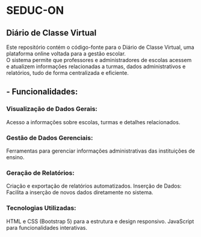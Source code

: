 # SEDUC-ON
## Diário de Classe Virtual
Este repositório contém o código-fonte para o Diário de Classe Virtual, uma plataforma online voltada para a gestão escolar. <br>
O sistema permite que professores e administradores de escolas acessem e atualizem informações relacionadas a turmas, dados administrativos e relatórios, tudo de forma centralizada e eficiente.
<br><p>
## - Funcionalidades:
### Visualização de Dados Gerais: 
Acesso a informações sobre escolas, turmas e detalhes relacionados.
<br><p>
### Gestão de Dados Gerenciais: 
Ferramentas para gerenciar informações administrativas das instituições de ensino.
<br><p>
### Geração de Relatórios: <br><p>
Criação e exportação de relatórios automatizados.
Inserção de Dados: Facilita a inserção de novos dados diretamente no sistema.
<br><p>
### Tecnologias Utilizadas:
HTML e CSS (Bootstrap 5) para a estrutura e design responsivo.
JavaScript para funcionalidades interativas.
